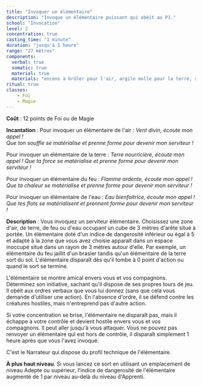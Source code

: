 ```yaml
---
title: "Invoquer un élémentaire"
description: "Invoque un élémentaire puissant qui obéit au PJ."
school: "Invocation"
level: 2
concentration: true
casting_time: "1 minute"
duration: "jusqu'à 1 heure"
range: "27 mètres"
components:
  verbal: true
  somatic: true
  material: true
  materials: "encens à brûler pour l'air, argile molle pour la terre, soufre et phosphore pour le feu, ou sable et eau pour l'eau"
ritual: true
classes:
    - Foi
    - Magie
---
```

**Coût** : 12 points de Foi ou de Magie  

**Incantation** : Pour invoquer un élémentaire de l'air : *Vent divin, écoute mon appel !*    
*Que ton souffle se matérialise et prenne forme pour devenir mon serviteur !*    

Pour invoquer un élémentaire de la terre : *Terre nourricière, écoute mon appel !* 
*Que ta force se matérialise et prenne forme pour devenir mon serviteur !*   

Pour invoquer un élémentaire du feu : *Flamme ardente, écoute mon appel !* 
*Que ta chaleur se matérialise et prenne forme pour devenir mon serviteur !*    

Pour invoquer un élémentaire de l'eau : *Eau bienfaitrice, écoute mon appel !*    
*Que tes flots se matérialisent et prennent forme pour devenir mon serviteur !*    

**Description** : Vous invoquez un serviteur élémentaire. Choisissez une zone d'air, de terre, de feu ou d'eau occupant un cube de 3 mètres d'arête situé à portée. Un élémentaire doté d'un indice de dangerosité inférieur ou égal à 5 et adapté à la zone que vous avez choisie apparaît dans un espace inoccupé situé dans un rayon de 3 mètres autour d'elle. Par exemple, un élémentaire du feu jaillit d'un brasier tandis qu'un élémentaire de la terre sort du sol. L'élémentaire disparaît dès qu'il tombe à 0 point d'action ou quand le sort se termine.

L'élémentaire se montre amical envers vous et vos compagnons. Déterminez son initiative, sachant qu'il dispose de ses propres tours de jeu. Il obéit aux ordres verbaux que vous lui donnez (sans que cela vous demande d'utiliser une action). En l'absence d'ordre, il se défend contre les créatures hostiles, mais n'entreprend pas d'autre action.

Si votre concentration se brise, l'élémentaire ne disparaît pas, mais il échappe à votre contrôle et devient hostile envers vous et vos compagnons. Il peut aller jusqu'à vous attaquer. Vous ne pouvez pas renvoyer un élémentaire qui est hors de contrôle, il disparaît simplement 1 heure après que vous l'avez invoqué.

C'est le Narrateur qui dispose du profil technique de l'élémentaire.

**À plus haut niveau**. Si vous lancez ce sort en utilisant un emplacement de niveau Adepte ou supérieur, l'indice de dangerosité de l'élémentaire augmente de 1 par niveau au-delà du niveau d'Apprenti.
